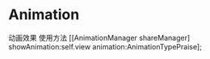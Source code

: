 # Animation
动画效果
使用方法
    [[AnimationManager shareManager] showAnimation:self.view animation:AnimationTypePraise];
